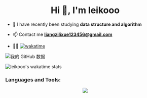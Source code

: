 <h1 align="center">Hi 👋, I'm leikooo</h1>

- 🌱 I have recently been studying **data structure and algorithm**
  
- 📫 Contact me **liangzilixue123456@gmail.com**
- 👨‍💻 [![wakatime](https://wakatime.com/badge/user/a228c760-7940-48c2-a004-cb86b5a38fbf.svg)](https://wakatime.com/@a228c760-7940-48c2-a004-cb86b5a38fbf)

![我的 GitHub 数据](https://github-readme-stats.vercel.app/api?username=lieeew&show_icons=true&theme=radical)

![leikooo's wakatime stats](https://github-readme-stats.vercel.app/api/wakatime?username=leikooo&theme=radical)  


<h3 align="left">Languages and Tools:</h3>
<p align="center">
  <a href="https://skillicons.dev">
    <img src="https://skillicons.dev/icons?i=java,idea,github,docker,md,mysql,redis,vue,js,vscode,powershell,postman,linux,nginx" />
  </a>
</p>
